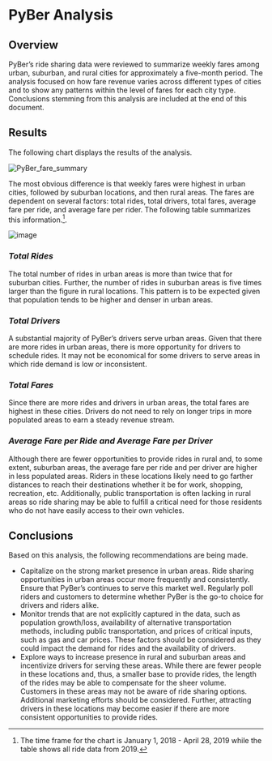 # PyBer Analysis
## Overview

PyBer’s ride sharing data were reviewed to summarize weekly fares among urban, suburban, and rural cities for approximately a five-month period.  The analysis focused on how fare revenue varies across different types of cities and to show any patterns within the level of fares for each city type.  Conclusions stemming from this analysis are included at the end of this document.

## Results

The following chart displays the results of the analysis.

![PyBer_fare_summary](https://user-images.githubusercontent.com/106293233/178095173-86d52b7c-4c15-4595-8076-e92353d4e032.png)

The most obvious difference is that weekly fares were highest in urban cities, followed by suburban locations, and then rural areas.  The fares are dependent on several factors: total rides, total drivers, total fares, average fare per ride, and average fare per rider.  The following table summarizes this information.[^1].

![image](https://user-images.githubusercontent.com/106293233/178095689-ec1e272c-641e-4993-ba49-f62f7b9e6ffa.png)

### _Total Rides_
The total number of rides in urban areas is more than twice that for suburban cities.  Further, the number of rides in suburban areas is five times larger than the figure in rural locations.  This pattern is to be expected given that population tends to be higher and denser in urban areas.
### _Total Drivers_
A substantial majority of PyBer’s drivers serve urban areas. Given that there are more rides in urban areas, there is more opportunity for drivers to schedule rides.  It may not be economical for some drivers to serve areas in which ride demand is low or inconsistent.
### _Total Fares_
Since there are more rides and drivers in urban areas, the total fares are highest in these cities.  Drivers do not need to rely on longer trips in more populated areas to earn a steady revenue stream.
### _Average Fare per Ride and Average Fare per Driver_
Although there are fewer opportunities to provide rides in rural and, to some extent, suburban areas, the average fare per ride and per driver are higher in less populated areas.  Riders in these locations likely need to go farther distances to reach their destinations whether it be for work, shopping, recreation, etc.  Additionally, public transportation is often lacking in rural areas so ride sharing may be able to fulfill a critical need for those residents who do not have easily access to their own vehicles.

## Conclusions
Based on this analysis, the following recommendations are being made.
- Capitalize on the strong market presence in urban areas.  Ride sharing opportunities in urban areas occur more frequently and consistently.  Ensure that PyBer’s continues to serve this market well.  Regularly poll riders and customers to determine whether PyBer is the go-to choice for drivers and riders alike.
- Monitor trends that are not explicitly captured in the data, such as population growth/loss, availability of alternative transportation methods, including public transportation, and prices of critical inputs, such as gas and car prices.  These factors should be considered as they could impact the demand for rides and the availability of drivers.
- Explore ways to increase presence in rural and suburban areas and incentivize drivers for serving these areas.  While there are fewer people in these locations and, thus, a smaller base to provide rides, the length of the rides may be able to compensate for the sheer volume.  Customers in these areas may not be aware of ride sharing options.  Additional marketing efforts should be considered.  Further, attracting drivers in these locations may become easier if there are more consistent opportunities to provide rides.

[^1]: The time frame for the chart is January 1, 2018 - April 28, 2019 while the table shows all ride data from 2019.
